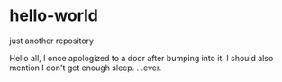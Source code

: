 # hello-world
just another repository 

Hello all, I once apologized to a door after bumping into it.  I should also mention I don't get enough sleep. . .ever.
